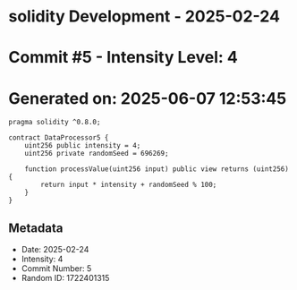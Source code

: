 ﻿# solidity Development - 2025-02-24
# Commit #5 - Intensity Level: 4
# Generated on: 2025-06-07 12:53:45
```solidity
pragma solidity ^0.8.0;

contract DataProcessor5 {
    uint256 public intensity = 4;
    uint256 private randomSeed = 696269;

    function processValue(uint256 input) public view returns (uint256) {
        return input * intensity + randomSeed % 100;
    }
}
```
## Metadata
- Date: 2025-02-24
- Intensity: 4
- Commit Number: 5
- Random ID: 1722401315
